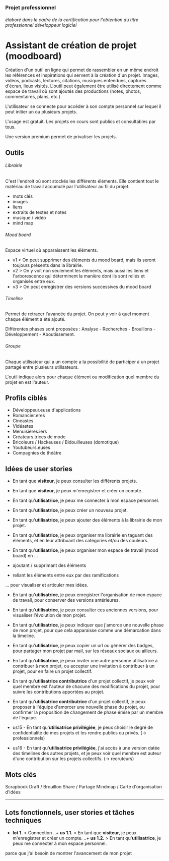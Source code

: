 ### Projet professionnel
###### élaboré dans le cadre de la certification pour l'obtention du titre professionnel développeur logiciel

# Assistant de création de projet (moodboard)

Création d'un outil en ligne qui permet de rassembler en un même endroit les références et inspirations qui servent à la création d'un projet. Images, vidéos, podcasts, lectures, citations, musiques entendues, captures d'écran, lieux visités. L'outil peut également être utilisé directement comme espace de travail où sont ajoutés des productions (notes, photos, commentaires, plans, etc.) 

L'utilisateur se connecte pour accéder à son compte personnel sur lequel il peut initier un ou plusieurs projets.

L'usage est gratuit. Les projets en cours sont publics et consultables par tous.

Une version premium permet de privatiser les projets.


## Outils

###### Librairie

C'est l'endroit où sont stockés les différents éléments. Elle contient tout le matériau de travail accumulé par l'utilisateur au fil du projet.

+ mots clés
+ images
+ liens
+ extraits de textes et notes
+ musique / vidéo
+ mind map


###### Mood board

Espace virtuel où apparaissent les éléments.

+ v1 	> On peut supprimer des éléments du mood board, mais ils seront toujours présents dans la librairie.
+ v2 	> On y voit non seulement les éléments, mais aussi les liens et l'arborescence qui déterminent la manière dont ils sont reliés et organisés entre eux. 
+ v3	> On peut enregistrer des versions successives du mood board


###### Timeline

Permet de retracer l'avancée du projet. On peut y voir à quel moment chaque élément a été ajouté.

Différentes phases sont proposées : Analyse - Recherches - Brouillons - Développement - Aboutissement.


###### Groupe

Chaque utilisateur qui a un compte a la possibilité de participer à un projet partagé entre plusieurs utilisateurs.

L'outil indique alors pour chaque élément ou modification quel membre du projet en est l'auteur.


## Profils ciblés

+ Développeur.euse d'applications
+ Romancier.ères
+ Cineastes
+ Vidéastes
+ Menuisières.iers
+ Créateurs.trices de mode
+ Bricoleurs / Hackeuses / Bidouilleuses (domotique)
+ Youtubeurs.euses
+ Compagnies de théâtre


## Idées de user stories

+ En tant que **visiteur**, je peux consulter les différents projets.

+ En tant que **visiteur**, je peux m'enregistrer et créer un compte.

+ En tant qu'**utilisatrice**, je peux me connecter à mon espace personnel.

+ En tant qu'**utilisatrice**, je peux créer un nouveau projet.

+ En tant qu'**utilisatrice**, je peux ajouter des éléments à la librairie de mon projet.

+ En tant qu'**utilisatrice**, je peux organiser ma librairie en taguant des éléments, et en leur attribuant des catégories et/ou des couleurs.

+ En tant qu'**utilisatrice**, je peux organiser mon espace de travail (mood board) en ...
+ ajoutant / supprimant des éléments
+ reliant les éléments entre eux par des ramifications

... pour visualiser et articuler mes idées.

+ En tant qu'**utilisatrice**, je peux enregistrer l'organisation de mon espace de travail, pour conserver des versions antérieures.

+ En tant qu'**utilisatrice**, je peux consulter ces anciennes versions, pour visualiser l'évolution de mon projet.

+ En tant qu'**utilisatrice**, je peux indiquer que j'amorce une nouvelle phase de mon projet, pour que cela apparaisse comme une démarcation dans la timeline.

+ En tant qu'**utilisatrice**, je peux copier un url ou générer des badges, pour partager mon projet par mail, sur les réseaux sociaux ou ailleurs.

+ En tant qu'**utilisatrice**, je peux inviter une autre personne utilisatrice à contribuer à mon projet, ou accepter une invitation à contribuer à un projet, pour en faire un projet collectif.

+ En tant qu'**utilisatrice contributrice** d'un projet collectif, je peux voir quel membre est l'auteur de chacune des modifications du projet, pour suivre les contributions apportées au projet.

+ En tant qu'**utilisatrice contributrice** d'un projet collectif, je peux proposer à l'équipe d'amorcer une nouvelle phase du projet, ou confirmer la proposition de changement de phase émise par un membre de l'équipe.

+ us15 - En tant qu'**utilisatrice privilégiée**, je peux choisir le degré de confidentialité de mes projets et les rendre publics ou privés. (-> professionnels)

+ us16 - En tant qu'**utilisatrice privilégiée**, j'ai accès à une version datée des timelines des autres projets, et je peux voir quel membre est auteur d'une contribution sur les projets collectifs.  (-> recruteurs)


## Mots clés

Scrapbook
Draft / Brouillon
Share / Partage
Mindmap / Carte d'organisation d'idées


***

## Lots fonctionnels, user stories et tâches techniques

+ **lot 1.** 	> Connection
..+ **us 1.1.** 	> En tant que **visiteur**, je peux m'enregistrer et créer un compte.
..+ **us 1.2.** 	> En tant qu'**utilisatrice**, je peux me connecter à mon espace personnel.










parce que j'ai besoin de montrer l'avancement de mon projet